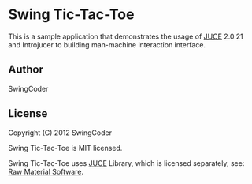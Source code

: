# Swing Tic-Tac-Toe

This is a sample application that demonstrates the usage of
[JUCE](https://github.com/julianstorer/JUCE) 2.0.21 and Introjucer to building man-machine interaction interface.

## Author

SwingCoder

## License

Copyright (C) 2012 SwingCoder

Swing Tic-Tac-Toe is MIT licensed.

Swing Tic-Tac-Toe uses [JUCE](https://github.com/julianstorer/JUCE) Library, which is licensed separately, 
see: [Raw Material Software](http://www.rawmaterialsoftware.com/jucelicense.php).

